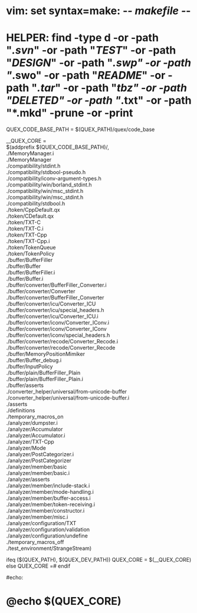 # vim: set syntax=make: -*- makefile -*-
# HELPER: find -type d -or -path "*.svn*" -or -path "*TEST*" -or -path "*DESIGN*" -or -path "*.swp" -or -path "*.swo" -or -path "*README*" -or -path "*.tar*" -or -path "*tbz" -or -path "*DELETED*" -or -path "*.txt" -or -path "*.mkd" -prune -or -print
QUEX_CODE_BASE_PATH = $(QUEX_PATH)/quex/code_base

__QUEX_CORE = \
    $(addprefix $(QUEX_CODE_BASE_PATH)/, \
    ./MemoryManager.i \
    ./MemoryManager \
    ./compatibility/stdint.h \
    ./compatibility/stdbool-pseudo.h \
    ./compatibility/iconv-argument-types.h \
    ./compatibility/win/borland_stdint.h \
    ./compatibility/win/msc_stdint.h \
    ./compatibility/win/msc_stdint.h \
    ./compatibility/stdbool.h \
    ./token/CppDefault.qx \
    ./token/CDefault.qx \
    ./token/TXT-C \
    ./token/TXT-C.i \
    ./token/TXT-Cpp \
    ./token/TXT-Cpp.i \
    ./token/TokenQueue \
    ./token/TokenPolicy \
    ./buffer/BufferFiller \
    ./buffer/Buffer \
    ./buffer/BufferFiller.i \
    ./buffer/Buffer.i \
    ./buffer/converter/BufferFiller_Converter.i \
    ./buffer/converter/Converter \
    ./buffer/converter/BufferFiller_Converter \
    ./buffer/converter/icu/Converter_ICU \
    ./buffer/converter/icu/special_headers.h \
    ./buffer/converter/icu/Converter_ICU.i \
    ./buffer/converter/iconv/Converter_IConv.i \
    ./buffer/converter/iconv/Converter_IConv \
    ./buffer/converter/iconv/special_headers.h \
    ./buffer/converter/recode/Converter_Recode.i \
    ./buffer/converter/recode/Converter_Recode \
    ./buffer/MemoryPositionMimiker \
    ./buffer/Buffer_debug.i \
    ./buffer/InputPolicy \
    ./buffer/plain/BufferFiller_Plain \
    ./buffer/plain/BufferFiller_Plain.i \
    ./buffer/asserts \
    ./converter_helper/universal/from-unicode-buffer \
    ./converter_helper/universal/from-unicode-buffer.i \
    ./asserts \
    ./definitions \
    ./temporary_macros_on \
    ./analyzer/dumpster.i \
    ./analyzer/Accumulator \
    ./analyzer/Accumulator.i \
    ./analyzer/TXT-Cpp \
    ./analyzer/Mode \
    ./analyzer/PostCategorizer.i \
    ./analyzer/PostCategorizer \
    ./analyzer/member/basic \
    ./analyzer/member/basic.i \
    ./analyzer/asserts \
    ./analyzer/member/include-stack.i \
    ./analyzer/member/mode-handling.i \
    ./analyzer/member/buffer-access.i \
    ./analyzer/member/token-receiving.i \
    ./analyzer/member/constructor.i \
    ./analyzer/member/misc.i \
    ./analyzer/configuration/TXT \
    ./analyzer/configuration/validation \
    ./analyzer/configuration/undefine \
    ./temporary_macros_off \
    ./test_environment/StrangeStream)

ifeq ($(QUEX_PATH), $(QUEX_DEV_PATH))
    QUEX_CORE = $(__QUEX_CORE)
else
    QUEX_CORE =#
endif

#echo:
#	@echo $(QUEX_CORE)

